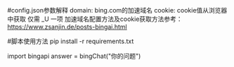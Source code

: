 #config.json参数解释
domain: bing.com的加速域名 
cookie: cookie值从浏览器中获取 仅需 _U 一项
加速域名配置方法及cookie获取方法参考：https://www.zsanjin.de/posts-bingai.html

#脚本使用方法
pip install -r requirements.txt

import bingapi
answer = bingChat("你的问题")
